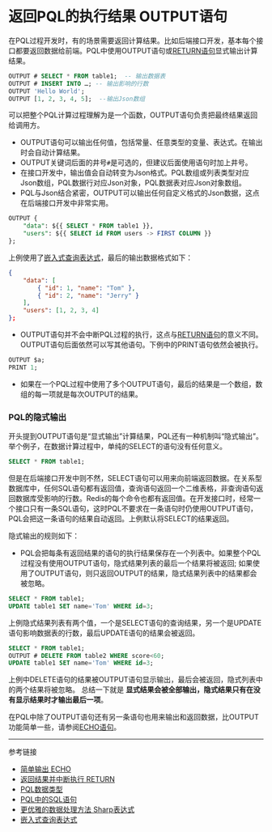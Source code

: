 # 返回PQL的执行结果 OUTPUT语句
在PQL过程开发时，有的场景需要返回计算结果。比如后端接口开发，基本每个接口都要返回数据给前端。PQL中使用OUTPUT语句或[RETURN语句](/pql/return.md)显式输出计算结果。
```sql
OUTPUT # SELECT * FROM table1;  -- 输出数据表
OUTPUT # INSERT INTO …; -- 输出影响的行数
OUTPUT 'Hello World';
OUTPUT [1, 2, 3, 4, 5];  --输出Json数组
```
可以把整个PQL计算过程理解为是一个函数，OUTPUT语句负责把最终结果返回给调用方。

* OUTPUT语句可以输出任何值，包括常量、任意类型的变量、表达式。在输出时会自动计算结果。
* OUTPUT关键词后面的井号`#`是可选的，但建议后面使用语句时加上井号。
* 在接口开发中，输出值会自动转变为Json格式。PQL数组或列表类型对应Json数组，PQL数据行对应Json对象，PQL数据表对应Json对象数组。
* PQL与Json结合紧密，OUTPUT可以输出任何自定义格式的Json数据，这点在后端接口开发中非常实用。
```sql
OUTPUT {
	"data": ${{ SELECT * FROM table1 }},
	"users": ${{ SELECT id FROM users -> FIRST COLUMN }}
};
```
上例使用了[嵌入式查询表达式](/pql/query.md)，最后的输出数据格式如下：
```json
{
	"data": [
        { "id": 1, "name": "Tom" },
        { "id": 2, "name": "Jerry" }
    ],
	"users": [1, 2, 3, 4]
};
```
* OUTPUT语句并不会中断PQL过程的执行，这点与[RETURN语句](/pql/return.md)的意义不同。OUTPUT语句后面依然可以写其他语句。下例中的PRINT语句依然会被执行。
```sql
OUTPUT $a;
PRINT 1;
```
* 如果在一个PQL过程中使用了多个OUTPUT语句，最后的结果是一个数组，数组的每一项就是每次OUTPUT的结果。

### PQL的隐式输出
开头提到OUTPUT语句是“显式输出”计算结果，PQL还有一种机制叫“隐式输出”。
举个例子，在数据计算过程中，单纯的SELECT的语句没有任何意义。
```sql
SELECT * FROM table1;
```
但是在后端接口开发中则不然，SELECT语句可以用来向前端返回数据。在关系型数据库中，任何SQL语句都有返回值，查询语句返回一个二维表格，非查询语句返回数据库受影响的行数。Redis的每个命令也都有返回值。在开发接口时，经常一个接口只有一条SQL语句，这时PQL不要求在一条语句时仍使用OUTPUT语句，PQL会把这一条语句的结果自动返回。上例默认将SELECT的结果返回。

隐式输出的规则如下：
* PQL会把每条有返回结果的语句的执行结果保存在一个列表中。如果整个PQL过程没有使用OUTPUT语句，隐式结果列表的最后一个结果将被返回; 如果使用了OUTPUT语句，则只返回OUTPUT的结果，隐式结果列表中的结果都会被忽略。
```sql
SELECT * FROM table1;
UPDATE table1 SET name='Tom' WHERE id=3;
```
上例隐式结果列表有两个值，一个是SELECT语句的查询结果，另一个是UPDATE语句影响数据表的行数，最后UPDATE语句的结果会被返回。
```sql
SELECT * FROM table1;
OUTPUT # DELETE FROM table2 WHERE score<60;
UPDATE table1 SET name='Tom' WHERE id=3;
```
上例中DELETE语句的结果被OUTPUT语句显示输出，最后会被返回，隐式列表中的两个结果将被忽略。
总结一下就是 **显式结果会被全部输出，隐式结果只有在没有显示结果时才输出最后一项**。


在PQL中除了OUTPUT语句还有另一条语句也用来输出和返回数据，比OUTPUT功能简单一些，请参阅[ECHO语句](/pql/echo.md)。

---
参考链接

* [简单输出 ECHO](/pql/echo.md)
* [返回结果并中断执行 RETURN](/pql/return.md)
* [PQL数据类型](/pql/datatype.md)
* [PQL中的SQL语句](/pql/sql.md)
* [更优雅的数据处理方法 Sharp表达式](/pql/sharp.md)
* [嵌入式查询表达式](/pql/query.md) 